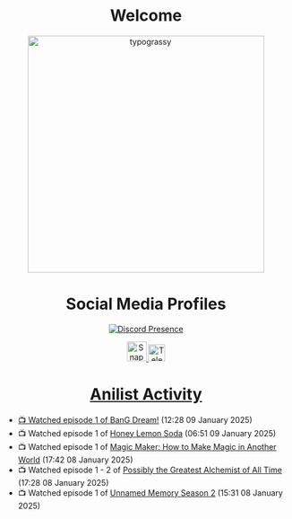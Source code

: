 <div align="center">

# Welcome
<a href="https://github.com/kawarimidoll/typograssy">
    <img alt="typograssy" src="https://typograssy.deno.dev/api?text=%E3%82%88%E3%81%86%E3%81%93%E3%81%9D%E3%81%BF%E3%81%AA%E3%81%95%E3%82%93%20-%20Sheby--&&l0=none&l1=82d9d0&l2=027353&l3=038c4c&l4=01402e&bg=none&frame=none&speed=100&comment=" width="421.99">
</a>

</div>

<div align="center">

# Social Media Profiles

[![Discord Presence](https://lanyard.cnrad.dev/api/612532963938271232)](https://discord.com/users/612532963938271232)


<a href="https://www.snapchat.com/add/a.sheby" title="Snapchat Profile">
    <img src="https://www.freepnglogos.com/uploads/snapchat-logo-png-0.png" width="35" alt="Snapchat Logo" />


<a href="https://t.me/ASheby" title="Telegram Profile">
    <img src="https://www.freepnglogos.com/uploads/telegram-logo-png-0.png" width="30" alt="Telegram Logo" />


</div>

<div align="center">

# Anilist Activity

</div>

<!-- ANILIST_ACTIVITY:start -->

-   📺 Watched episode 1 of [BanG Dream!](https://anilist.co/anime/87435) (12:28 09 January 2025)
-   📺 Watched episode 1 of [Honey Lemon Soda](https://anilist.co/anime/175443) (06:51 09 January 2025)
-   📺 Watched episode 1 of [Magic Maker: How to Make Magic in Another World](https://anilist.co/anime/179297) (17:42 08 January 2025)
-   📺 Watched episode 1 - 2 of [Possibly the Greatest Alchemist of All Time](https://anilist.co/anime/177506) (17:28 08 January 2025)
-   📺 Watched episode 1 of [Unnamed Memory Season 2](https://anilist.co/anime/178550) (15:31 08 January 2025)

<!-- ANILIST_ACTIVITY:end -->
